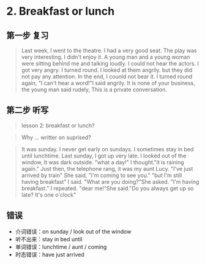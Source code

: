# 2. Breakfast or lunch

## 第一步 复习
> Last week, I went to the theatre. I had a very good seat. The play was very interesting. 
I didn't enjoy it. A young man and a young woman were sitting behind me and talking loudly.
I could not hear the actors. I got very angry. I turned round. 
I looked at them angrily. but they did not pay any attention. 
In the end, I counld not bear it. I turned round again, "I can't hear a word!"I said angrily.
It is none of your business, the young man said rudely, This is a private conversation.

## 第二步 听写
> lesson 2: breakfast or lunch?

>Why ... writter on suprised?

>It was sunday. I never get early on sundays. I sometimes stay in bed until lunchtime. 
Last sunday, I got up very late. 
I looked out of the window, It was dark outside.
"what a day!" I thought."it is raining again." 
Just then, the telephone rang, it was my aunt Lucy. "I've just arrived by train" She said, "I'm coming to see you."
"but I'm still having breakfast" I said.
"What are you doing?"She asked.
"I'm having breakfast." I repeated.
"dear me!"She said."Do you always get up so late? It's one o'clock"

## 错误
* 介词错误：on sunday / look out of the window
* 听不出来：stay in bed until
* 单词错误：lunchtime / aunt / coming
* 时态错误：have just arrived
